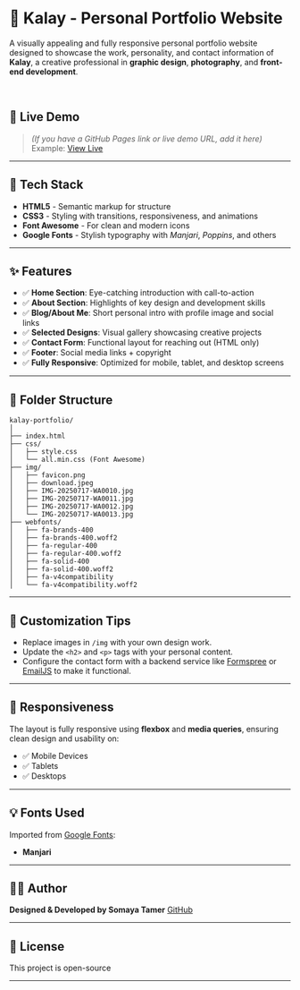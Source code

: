 # 🌟 Kalay - Personal Portfolio Website

A visually appealing and fully responsive personal portfolio website designed to showcase the work, personality, and contact information of **Kalay**, a creative professional in **graphic design**, **photography**, and **front-end development**.

<br/>

## 🚀 Live Demo

> *(If you have a GitHub Pages link or live demo URL, add it here)*
> Example: [View Live](https://somayatamer.github.io/Responsive-Portfolio-Design/)

---

## 🧰 Tech Stack

* **HTML5** - Semantic markup for structure
* **CSS3** - Styling with transitions, responsiveness, and animations
* **Font Awesome** - For clean and modern icons
* **Google Fonts** - Stylish typography with *Manjari*, *Poppins*, and others

---

## ✨ Features

* ✅ **Home Section**: Eye-catching introduction with call-to-action
* ✅ **About Section**: Highlights of key design and development skills
* ✅ **Blog/About Me**: Short personal intro with profile image and social links
* ✅ **Selected Designs**: Visual gallery showcasing creative projects
* ✅ **Contact Form**: Functional layout for reaching out (HTML only)
* ✅ **Footer**: Social media links + copyright
* ✅ **Fully Responsive**: Optimized for mobile, tablet, and desktop screens

---

## 📁 Folder Structure

```
kalay-portfolio/
│
├── index.html
├── css/
│   ├── style.css
│   └── all.min.css (Font Awesome)
├── img/
│   ├── favicon.png
│   ├── download.jpeg
│   ├── IMG-20250717-WA0010.jpg
│   ├── IMG-20250717-WA0011.jpg
│   ├── IMG-20250717-WA0012.jpg
│   └── IMG-20250717-WA0013.jpg
├── webfonts/
│   ├── fa-brands-400
│   ├── fa-brands-400.woff2
│   ├── fa-regular-400
│   ├── fa-regular-400.woff2
│   ├── fa-solid-400
│   ├── fa-solid-400.woff2
│   ├── fa-v4compatibility
│   └── fa-v4compatibility.woff2
```

---

## 🎨 Customization Tips

* Replace images in `/img` with your own design work.
* Update the `<h2>` and `<p>` tags with your personal content.
* Configure the contact form with a backend service like [Formspree](https://formspree.io/) or [EmailJS](https://www.emailjs.com/) to make it functional.

---

## 📱 Responsiveness

The layout is fully responsive using **flexbox** and **media queries**, ensuring clean design and usability on:

* ✅ Mobile Devices
* ✅ Tablets
* ✅ Desktops

---

## 💡 Fonts Used

Imported from [Google Fonts](https://fonts.google.com/):

* **Manjari**
---

## 🙋‍♀️ Author

**Designed & Developed by Somaya Tamer**
[GitHub](https://github.com/SomayaTamer) 

---

## 📄 License

This project is open-source 

---


